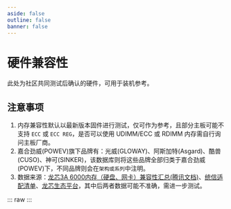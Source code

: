 ```yaml
---
aside: false
outline: false
banner: false
---
```

# 硬件兼容性
此处为社区共同测试后确认的硬件，可用于装机参考。

<HardwaresTagsInfo />

## 注意事项

1. 内存兼容性默认以最新版本固件进行测试，仅可作为参考，且部分主板可能不支持 `ECC` 或 `ECC REG`，是否可以使用 UDIMM/ECC 或 RDIMM 内存需自行询问主板厂商。
2. 嘉合劲威(POWEV)旗下品牌有：光威(GLOWAY)、阿斯加特(Asgard)、酷兽(CUSO)、神可(SINKER)，该数据库则将这些品牌全部归类于嘉合劲威(POWEV)下，不同品牌则会在`架构或系列`中注明。
3. 数据来源：[龙芯3A 6000内存（硬盘、网卡）兼容性汇总(腾讯文档)](https://docs.qq.com/sheet/DUEJNVlhFblhIVElV?tab=BB08J2)、[统信适配清单](https://ecology.chinauos.com/)、[龙芯生态平台](https://loongeco.cn/support/list2)，其中后两者数据可能不准确，需进一步测试。

::: raw
<ClientOnly>
    <HardwaresList />
</ClientOnly>
:::

<script setup>
    import HardwaresTagsInfo from "./.vitepress/theme/components/tags/hardware_tagsinfo.vue"
    import HardwaresList from "./.vitepress/theme/components/hardwares.vue"
</script>